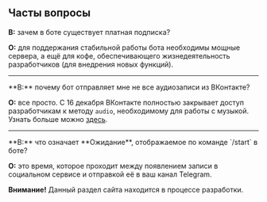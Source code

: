 ## Часты вопросы
**В:** зачем в боте существует платная подписка?

**О:** для поддержания стабильной работы бота необходимы мощные сервера, а ещё для кофе, обеспечивающего жизнедеятельность разработчиков (для внедрения новых функций).
<hr>
**В:** почему бот отправляет мне не все аудиозаписи из ВКонтакте?

**О:** все просто. С 16 декабря ВКонтакте полностью закрывает доступ разработчикам к методу `audio`, необходимому для работы с музыкой. Узнать больше можно [здесь](https://vk.com/dev/audio_api).
<hr>
**В:** что означает **Ожидание**, отображаемое по команде `/start` в боте?

**О:** это время, которое проходит между появлением записи в социальном сервисе и отправкой её в ваш канал Telegram.

<div class="notification is-warning">
    <b>Внимание!</b> Данный раздел сайта находится в процессе разработки.
</div>
